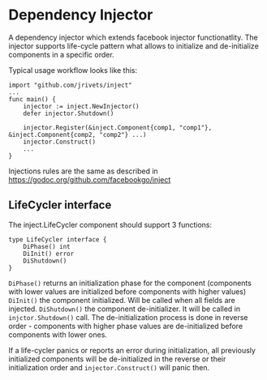 # Dependency Injector
A dependency injector which extends facebook injector functionatlity. The injector supports life-cycle pattern what allows to initialize and de-initialize components in a specific order. 

Typical usage workflow looks like this:

```
import "github.com/jrivets/inject"
...
func main() {
	injector := inject.NewInjector()
	defer injector.Shutdown()
	
	injector.Register(&inject.Component{comp1, "comp1"}, &inject.Component{comp2, "comp2"} ...)
	injector.Construct()
	... 
}
```
Injections rules are the same as described in https://godoc.org/github.com/facebookgo/inject


## LifeCycler interface
The inject.LifeCycler component should support 3 functions: 

```
type LifeCycler interface {
	DiPhase() int
	DiInit() error
	DiShutdown()
}
```

`DiPhase()` returns an initialization phase for the component (components with lower values are initialized before components with higher values)
`DiInit()` the component initialized. Will be called when all fields are injected.
`DiShutdown()` the component de-initializer. It will be called in `injctor.Shutdown()` call. The de-initialization process is done in reverse order - components with higher phase values are de-initialized before components with lower ones. 

If a life-cycler panics or reports an error during initialization, all previously initialized components will be de-initialized in the reverse or their initialization order and `injector.Construct()` will panic then. 